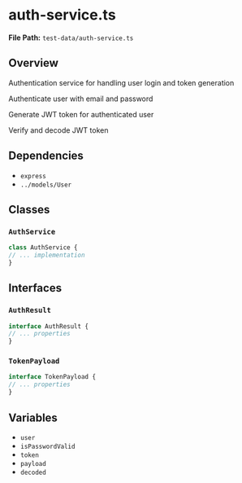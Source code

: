 # auth-service.ts

**File Path:** `test-data/auth-service.ts`

## Overview

Authentication service for handling user login and token generation

Authenticate user with email and password

Generate JWT token for authenticated user

Verify and decode JWT token

## Dependencies

- `express`
- `../models/User`

## Classes

### `AuthService`

```typescript
class AuthService {
// ... implementation
}
```

## Interfaces

### `AuthResult`

```typescript
interface AuthResult {
// ... properties
}
```

### `TokenPayload`

```typescript
interface TokenPayload {
// ... properties
}
```

## Variables

- `user`
- `isPasswordValid`
- `token`
- `payload`
- `decoded`

